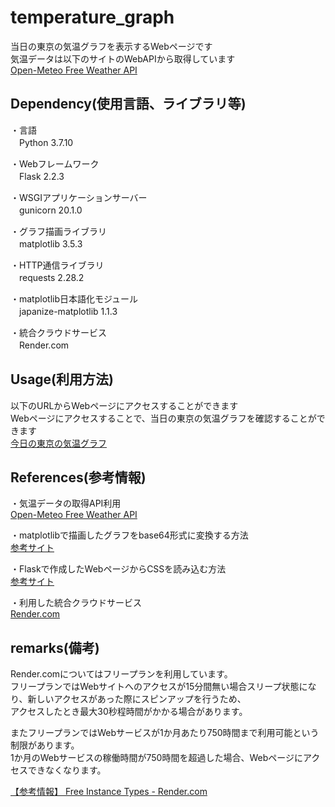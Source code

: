 # temperature_graph
当日の東京の気温グラフを表示するWebページです<br>
気温データは以下のサイトのWebAPIから取得しています<br>
[Open-Meteo Free Weather API](https://open-meteo.com/)

## Dependency(使用言語、ライブラリ等)
・言語<br>
　Python 3.7.10

・Webフレームワーク<br>
　Flask 2.2.3
  
・WSGIアプリケーションサーバー<br>
　gunicorn 20.1.0
  
・グラフ描画ライブラリ<br>
　matplotlib 3.5.3
  
・HTTP通信ライブラリ<br>
　requests 2.28.2
  
・matplotlib日本語化モジュール<br>
　japanize-matplotlib 1.1.3
  
・統合クラウドサービス<br>
　Render.com

## Usage(利用方法)
以下のURLからWebページにアクセスすることができます<br>
Webページにアクセスすることで、当日の東京の気温グラフを確認することができます<br>
[今日の東京の気温グラフ](https://temperature-graph.onrender.com/)

## References(参考情報)
・気温データの取得API利用<br>
[Open-Meteo Free Weather API](https://open-meteo.com/)  

・matplotlibで描画したグラフをbase64形式に変換する方法<br>
[参考サイト](https://engineeringpython.com/%E3%80%90matplotlibpython%E3%80%91matplotlib%E3%82%92web%E3%82%A2%E3%83%97%E3%83%AA%E3%81%AB%E8%A1%A8%E7%A4%BA/)  

・Flaskで作成したWebページからCSSを読み込む方法<br>
[参考サイト](https://qiita.com/kujirahand/items/896ea20b28ee2ed96311)  

・利用した統合クラウドサービス<br>
[Render.com](https://render.com/)

## remarks(備考)
Render.comについてはフリープランを利用しています。<br>
フリープランではWebサイトへのアクセスが15分間無い場合スリープ状態になり、新しいアクセスがあった際にスピンアップを行うため、<br>
アクセスしたとき最大30秒程時間がかかる場合があります。<br>

またフリープランではWebサービスが1か月あたり750時間まで利用可能という制限があります。<br>
1か月のWebサービスの稼働時間が750時間を超過した場合、Webページにアクセスできなくなります。<br>

[【参考情報】 Free Instance Types - Render.com](https://render.com/docs/free)
